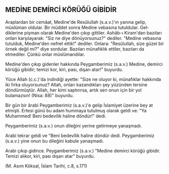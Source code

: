 ## MEDİNE DEMİRCİ KÖRÜĞÜ GİBİDİR

Araplardan bir cemâat, Medine'de Resûlullah (s.a.v.)'ın yanına gelip, müslüman oldular. Bir müddet sonra Medine vebasına tutuldular. Gel­diklerine pişman olarak Medine'den çıkıp gittiler. Ashâb-ı Kiram'dan bazıları onları karşılayarak: "Siz ne diye dönüyorsunuz?" dediler. "Medine ve­basına tutulduk, Medine'den nefret ettik!" dediler. Onlara: "Resûlullah, size güzel bir örnek değil mi?" diye sordular. Bazıları münafıklık ettiler, ba­zıları da etmediler. Çünkü onlar müslümandılar.

Medine'den çıkıp gidenler hakkında Peygam­berimiz (s.a.v.) Medine, demirci körüğü gibidir; temizi kor, kiri, pası, dışarı atar!" buyurdu.

Yüce Allah (c.c.)'da indirdiği ayette: "Size ne oluyor ki, münafıklar hakkında iki fırka oluyorsu­nuz? Allah, onları kazandıkları şey yüzünden ter­sine döndürmüştür. Allah, her kimi saptırırsa, ar­tık sen onun için bir yol bulamazsın! (Nisa: 88)" buyurdu.

Bir gün bir ârabi Peygamberimiz (s.a.v.)'e gelip İslamiyet üzerine bey at etmişti. Ertesi günü bu adam hummaya tutulmuş olarak geldi ve: "Ya Muhammed! Beni bedevilik haline döndür!" dedi.

Peygamberimiz (s.a.v.) onun dileğini yerine ge­tirmeye yanaşmadı.

Arabi tekrar geldi ve "Beni bedevîlik haline döndür dedi. Peygamberimiz (s.a.v.) yine onun bu dileğini kabule yanaşmadı.

Arabi çıkıp gidince. Peygamberimiz (s.a.v.) "Medine demirci körüğü gibidir. Temizi alıkor, ki­ri, pası dışarı atar" buyurdu.

(M. Asım Köksal, İslam Tarihi, c.8, s.171)
